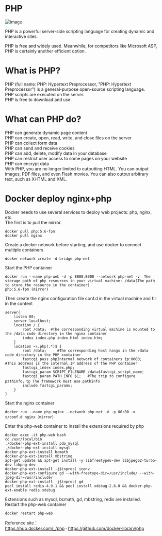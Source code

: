 # PHP

![image](https://user-images.githubusercontent.com/106058477/172595227-d1a174f3-b4e8-4af0-8f1d-5187a61a1fb7.jpg)

PHP is a powerful server-side scripting language for creating dynamic and interactive sites.

PHP is free and widely used. Meanwhile, for competitors like Microsoft ASP, PHP is certainly another efficient option.

# What is PHP?
PHP (full name: PHP: Hypertext Preprocessor, "PHP: Hypertext Preprocessor") is a general-purpose open-source scripting language.  
PHP scripts are executed on the server.  
PHP is free to download and use.  

# What can PHP do?
PHP can generate dynamic page content  
PHP can create, open, read, write, and close files on the server  
PHP can collect form data  
PHP can send and receive cookies  
PHP can add, delete, modify data in your database  
PHP can restrict user access to some pages on your website  
PHP can encrypt data  
With PHP, you are no longer limited to outputting HTML. You can output images, PDF files, and even Flash movies. You can also output arbitrary text, such as XHTML and XML.  

# Docker deploy nginx+php

Docker needs to use several services to deploy web projects: php, nginx, etc.  
The first is to pull the mirror.  
```
docker pull php:5.6-fpm
docker pull nginx
```
Create a docker network before starting, and use docker to connect multiple containers.  
```
docker network create -d bridge php-net
```
Start the PHP container  
```
docker run --name php-web -d -p 8000:8000 --network php-net -v  The storage path of php resources in your virtual machine: /data(The path to store the resource in the container)
php:5.6-fpm (mirror)
```
Then create the nginx configuration file conf.d in the virtual machine and fill in the content  
```
server{
    listen 80;
    server localhost;
    location / {
        root /data;  #The corresponding virtual machine is mounted to the /data code directory in the nginx container
        index index.php index.html index.htm;
    }
    location ~\.php(.*)$ {
        root /data;     #The corresponding host hangs in the /data code directory in the PHP container
        fastcgi_pass phpInternal network of containers ip:8000;   #This address is the internal IP address of the PHP container
        fastcgi_index index.php;
        fastcgi_param SCRIPT_FILENAME /data$fastcgi_script_name;  
        fastcgi_param PATH_INFO $1;   #The trip to configure pathinfo，tp The framework must use pathinfo
        include fastcgi_params;
    }
}
```
Start the nginx container  
```
docker run --name php-nginx --network php-net -d -p 80:80 -v 
x/conf.d nginx（mirror）
```
Enter the php-web container to install the extensions required by php  
```
docker exec -it php-web bash
cd /usr/local/bin  
./docker-php-ext-install pdo_mysql  
./docker-php-ext-install mysql
docker-php-ext-install bcmath
docker-php-ext-install mbstring
apt-get update && apt-get install -y libfreetype6-dev libjpeg62-turbo-dev libpng-dev
docker-php-ext-install -j$(nproc) iconv
docker-php-ext-configure gd --with-freetype-dir=/usr/include/ --with-jpeg-dir=/usr/include/
docker-php-ext-install -j$(nproc) gd
pecl install redis-4.0.1 && pecl install xdebug-2.6.0 && docker-php-ext-enable redis xdebug
```
Extensions such as mysql, bcmath, gd, mbstring, redis are installed.  
Restart the php-web container  
```
docker restart php-web
```
Reference site：  
https://hub.docker.com/_/php · https://github.com/docker-library/php
